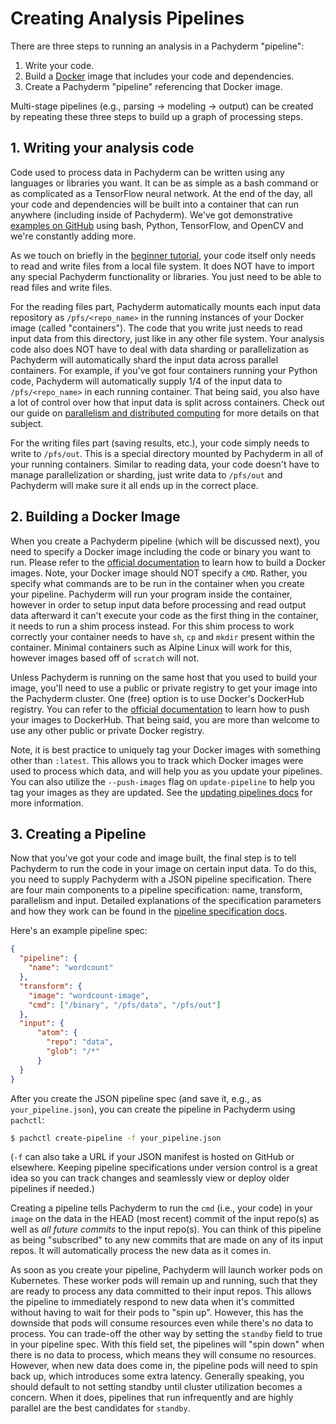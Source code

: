 # Creating Analysis Pipelines
There are three steps to running an analysis in a Pachyderm "pipeline":

1. Write your code.
2. Build a [Docker](https://docs.docker.com/engine/getstarted/step_four/) image that includes your code and dependencies.
3. Create a Pachyderm "pipeline" referencing that Docker image.

Multi-stage pipelines (e.g., parsing -> modeling -> output) can be created by repeating these three steps to build up a graph of processing steps.

## 1. Writing your analysis code

Code used to process data in Pachyderm can be written using any languages or
libraries you want. It can be as simple as a bash command or as complicated as
a TensorFlow neural network.  At the end of the day, all your code and
dependencies will be built into a container that can run anywhere (including
inside of Pachyderm). We've got demonstrative [examples on
GitHub](https://github.com/pachyderm/pachyderm/tree/master/doc/examples) using
bash, Python, TensorFlow, and OpenCV and we're constantly adding more.

As we touch on briefly in the [beginner
tutorial](../getting_started/beginner_tutorial.html), your code itself only
needs to read and write files from a local file system. It does NOT have to
import any special Pachyderm functionality or libraries.  You just need to be
able to read files and write files.

For the reading files part, Pachyderm automatically mounts each input data
repository as `/pfs/<repo_name>` in the running instances of your Docker image
(called "containers"). The code that you write just needs to read input data
from this directory, just like in any other file system.  Your analysis code
also does NOT have to deal with data sharding or parallelization as Pachyderm
will automatically shard the input data across parallel containers. For
example, if you've got four containers running your Python code, Pachyderm will
automatically supply 1/4 of the input data to `/pfs/<repo_name>` in each
running container. That being said, you also have a lot of control over how
that input data is split across containers. Check out our guide on [parallelism
and distributed computing](distributed_computing.html) for more details on that
subject.

For the writing files part (saving results, etc.), your code simply needs to
write to `/pfs/out`. This is a special directory mounted by Pachyderm in all of
your running containers. Similar to reading data, your code doesn't have to
manage parallelization or sharding, just write data to `/pfs/out` and Pachyderm
will make sure it all ends up in the correct place. 

## 2. Building a Docker Image

When you create a Pachyderm pipeline (which will be discussed next), you need
to specify a Docker image including the code or binary you want to run.  Please
refer to the [official
documentation](https://docs.docker.com/engine/tutorials/dockerimages/) to learn
how to build a Docker images.  Note, your Docker image should NOT specify
a `CMD`.  Rather, you specify what commands are to be run in the container when
you create your pipeline. Pachyderm will run your program inside the container,
however in order to setup input data before processing and read output data
afterward it can't execute your code as the first thing in the container, it
needs to run a shim process instead. For this shim process to work correctly
your container needs to have `sh`, `cp` and `mkdir` present within the
container. Minimal containers such as Alpine Linux will work for this, however
images based off of `scratch` will not.

Unless Pachyderm is running on the same host that you used to build your image,
you'll need to use a public or private registry to get your image into the
Pachyderm cluster.  One (free) option is to use Docker's DockerHub registry.
You can refer to the [official
documentation](https://docs.docker.com/engine/tutorials/dockerimages/#/push-an-image-to-docker-hub)
to learn how to push your images to DockerHub. That being said, you are more
than welcome to use any other public or private Docker registry.

Note, it is best practice to uniquely tag your Docker images with something
other than `:latest`.  This allows you to track which Docker images were used
to process which data, and will help you as you update your pipelines.  You can
also utilize the `--push-images` flag on `update-pipeline` to help you tag your
images as they are updated.  See the [updating pipelines
docs](updating_pipelines.html) for more information.

## 3. Creating a Pipeline

Now that you've got your code and image built, the final step is to tell
Pachyderm to run the code in your image on certain input data.  To do this, you
need to supply Pachyderm with a JSON pipeline specification. There are four
main components to a pipeline specification: name, transform, parallelism and
input. Detailed explanations of the specification parameters and how they work
can be found in the [pipeline specification
docs](../reference/pipeline_spec.html).

Here's an example pipeline spec:
```json
{
  "pipeline": {
    "name": "wordcount"
  },
  "transform": {
    "image": "wordcount-image",
    "cmd": ["/binary", "/pfs/data", "/pfs/out"]
  },
  "input": {
      "atom": {
        "repo": "data",
        "glob": "/*"
      }
  }
}
```

After you create the JSON pipeline spec (and save it, e.g., as `your_pipeline.json`), you can create the pipeline in Pachyderm using `pachctl`:

```sh
$ pachctl create-pipeline -f your_pipeline.json
```

(`-f` can also take a URL if your JSON manifest is hosted on GitHub or elsewhere. Keeping pipeline specifications under version control is a great idea so you can track changes and seamlessly view or deploy older pipelines if needed.)

Creating a pipeline tells Pachyderm to run the `cmd` (i.e., your code) in your
`image` on the data in the HEAD (most recent) commit of the input repo(s) as
well as *all future commits* to the input repo(s). You can think of this
pipeline as being "subscribed" to any new commits that are made on any of its
input repos. It will automatically process the new data as it comes in. 

As soon as you create your pipeline, Pachyderm will launch worker pods on
Kubernetes. These worker pods will remain up and running, such that they are
ready to process any data committed to their input repos. This allows the
pipeline to immediately respond to new data when it's committed without having
to wait for their pods to "spin up". However, this has the downside that pods
will consume resources even while there's no data to process. You can trade-off
the other way by setting the `standby` field to true in your pipeline spec.
With this field set, the pipelines will "spin down" when there is no data to
process, which means they will consume no resources. However, when new data
does come in, the pipeline pods will need to spin back up, which introduces some
extra latency. Generally speaking, you should default to not setting standby
until cluster utilization becomes a concern. When it does, pipelines that
run infrequently and are highly parallel are the best candidates for `standby`.
